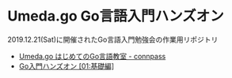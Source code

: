 # Umeda.go Go言語入門ハンズオン
2019.12.21(Sat)に開催されたGo言語入門勉強会の作業用リポジトリ

- [Umeda.go はじめてのGo言語教室 - connpass](https://umedago.connpass.com/event/156742/)
- [Go入門ハンズオン [01:基礎編]](https://talks.godoc.org/github.com/qt-luigi/talks/2018/go-intro-hands-on-01-basic.slide#1)